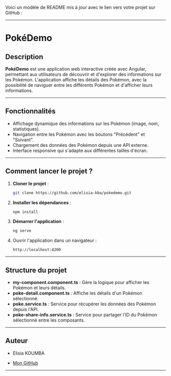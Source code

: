 Voici un modèle de README mis à jour avec le lien vers votre projet sur GitHub :

---

# **PokéDemo**

## Description
**PokéDemo** est une application web interactive créée avec Angular, permettant aux utilisateurs de découvrir et d'explorer des informations sur les Pokémon. L'application affiche les détails des Pokémon, avec la possibilité de naviguer entre les différents Pokémon et d'afficher leurs informations.

---

## Fonctionnalités

- Affichage dynamique des informations sur les Pokémon (image, nom, statistiques).
- Navigation entre les Pokémon avec les boutons "Précédent" et "Suivant".
- Chargement des données des Pokémon depuis une API externe.
- Interface responsive qui s'adapte aux différentes tailles d'écran.

---

## Comment lancer le projet ?

1. **Cloner le projet** :
   ```bash
   git clone https://github.com/elisia-kba/pokedemo.git
   ```

2. **Installer les dépendances** :
   ```bash
   npm install
   ```

3. **Démarrer l'application** :
   ```bash
   ng serve
   ```

4. Ouvrir l'application dans un navigateur :
   ```
   http://localhost:4200
   ```

---

## Structure du projet

- **my-component.component.ts** : Gère la logique pour afficher les Pokémon et leurs détails.
- **poke-detail.component.ts** : Affiche les détails d'un Pokémon sélectionné.
- **poke.service.ts** : Service pour récupérer les données des Pokémon depuis l'API.
- **poke-share-info.service.ts** : Service pour partager l'ID du Pokémon sélectionné entre les composants.

---

## Auteur

- Elisia KOUMBA

- [Mon GitHub](https://github.com/elisia-kba)

---


